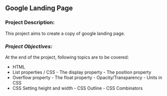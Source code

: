 ## **Google Landing Page**

### **Project Description:**

This project aims to create a copy of google landing page.

### *Project Objectives:*

At the end of the project, following topics are to be covered:
- HTML
- List properties / CSS - The display property - The position property
- Overflow property - The float property - Opacity/Transparency - Units in CSS
- CSS Setting height and width - CSS Outline - CSS Combinators
